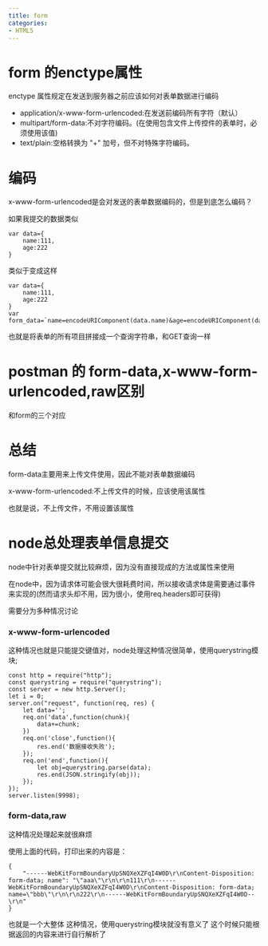 ```yaml
---
title: form
categories: 
- HTML5
---
```


# form 的enctype属性

enctype 属性规定在发送到服务器之前应该如何对表单数据进行编码

- application/x-www-form-urlencoded:在发送前编码所有字符（默认）
- multipart/form-data:不对字符编码。(在使用包含文件上传控件的表单时，必须使用该值)
- text/plain:空格转换为 "+" 加号，但不对特殊字符编码。

# 编码
x-www-form-urlencoded是会对发送的表单数据编码的，但是到底怎么编码？

如果我提交的数据类似
```
var data={
    name:111,
    age:222
}
```
类似于变成这样
```
var data={
    name:111,
    age:222
}
var form_data=`name=encodeURIComponent(data.name)&age=encodeURIComponent(data.age)`;
```
也就是将表单的所有项目拼接成一个查询字符串，和GET查询一样


# postman 的 form-data,x-www-form-urlencoded,raw区别

和form的三个对应

# 总结
form-data主要用来上传文件使用，因此不能对表单数据编码

x-www-form-urlencoded:不上传文件的时候，应该使用该属性

也就是说，不上传文件，不用设置该属性

# node总处理表单信息提交
node中针对表单提交就比较麻烦，因为没有直接现成的方法或属性来使用

在node中，因为请求体可能会很大很耗费时间，所以接收请求体是需要通过事件来实现的(然而请求头却不用，因为很小，使用req.headers即可获得)

需要分为多种情况讨论

### x-www-form-urlencoded
这种情况也就是只能提交键值对，node处理这种情况很简单，使用querystring模块;

```
const http = require("http");
const querystring = require("querystring");
const server = new http.Server();
let i = 0;
server.on("request", function(req, res) {
    let data='';
    req.on('data',function(chunk){
        data+=chunk;
    })
    req.on('close',function(){
        res.end('数据接收失败');
    });
    req.on('end',function(){
        let obj=querystring.parse(data);
        res.end(JSON.stringify(obj));
    });
});
server.listen(9998);

```

### form-data,raw
这种情况处理起来就很麻烦

使用上面的代码，打印出来的内容是：

```
{
    "------WebKitFormBoundaryUpSNQXeXZFqI4W0D\r\nContent-Disposition: form-data; name": "\"aaa\"\r\n\r\n111\r\n------WebKitFormBoundaryUpSNQXeXZFqI4W0D\r\nContent-Disposition: form-data; name=\"bbb\"\r\n\r\n222\r\n------WebKitFormBoundaryUpSNQXeXZFqI4W0D--\r\n"
}
```
也就是一个大整体
这种情况，使用querystring模块就没有意义了
这个时候只能根据返回的内容来进行自行解析了








